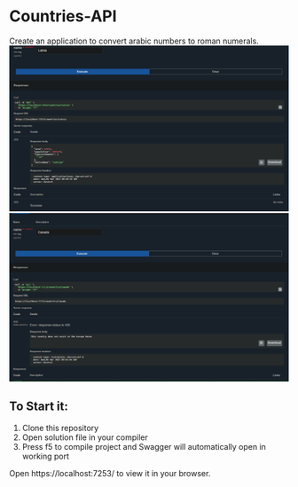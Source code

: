 # Countries-API
Create an application to convert arabic numbers to roman numerals.
![My Image](country.PNG)
![My Image](country2.PNG)
## To Start it:
1. Clone this repository
2. Open solution file in your compiler
3. Press f5 to compile project and Swagger will automatically open in working port

Open https://localhost:7253/ to view it in your browser.

